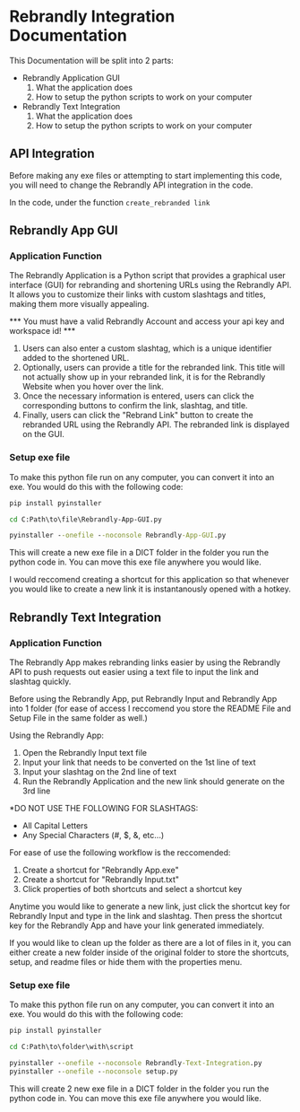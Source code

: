 # Rebrandly Integration Documentation

This Documentation will be split into 2 parts: 

* Rebrandly Application GUI
     1. What the application does
     2. How to setup the python scripts to work on your computer
* Rebrandly Text Integration
     1. What the application does
     2. How to setup the python scripts to work on your computer

## API Integration
Before making any exe files or attempting to start implementing this code, you will need to change the Rebrandly API integration in the code.

In the code, under the function ``create_rebranded link``


## Rebrandly App GUI
### Application Function
The Rebrandly Application is a Python script that provides a graphical user interface (GUI) for rebranding and shortening URLs using the Rebrandly API. It allows you to customize their links with custom slashtags and titles, making them more visually appealing. 

*** You must have a valid Rebrandly Account and access your api key and workspace id! ***

1. Users can also enter a custom slashtag, which is a unique identifier added to the shortened URL.
2. Optionally, users can provide a title for the rebranded link. This title will not actually show up in your rebranded link, it is for the Rebrandly Website when
   you hover over the link.
3. Once the necessary information is entered, users can click the corresponding buttons to confirm the link, slashtag, and title.
4. Finally, users can click the "Rebrand Link" button to create the rebranded URL using the Rebrandly API. The rebranded link is displayed on the GUI.

### Setup exe file
To make this python file run on any computer, you can convert it into an exe. You would do this with the following code:

```cmd
pip install pyinstaller

cd C:Path\to\file\Rebrandly-App-GUI.py

pyinstaller --onefile --noconsole Rebrandly-App-GUI.py
```

This will create a new exe file in a DICT folder in the folder you run the python code in. You can move this exe file anywhere you would like.

I would reccomend creating a shortcut for this application so that whenever you would like to create a new link it is instantanously opened with a hotkey.

## Rebrandly Text Integration
### Application Function
The Rebrandly App makes rebranding links easier by using the Rebrandly API to push requests out easier using a text file to input the link and slashtag quickly.

Before using the Rebrandly App, put Rebrandly Input and Rebrandly App into 1 folder (for ease of access
I reccomend you store the README File and Setup File in the same folder as well.)

Using the Rebrandly App:
1. Open the Rebrandly Input text file
2. Input your link that needs to be converted on the 1st line of text
3. Input your slashtag on the 2nd line of text
4. Run the Rebrandly Application and the new link should generate on the 3rd line

*DO NOT USE THE FOLLOWING FOR SLASHTAGS:
- All Capital Letters
- Any Special Characters (#, $, &, etc...)

For ease of use the following workflow is the reccomended:
1. Create a shortcut for "Rebrandly App.exe"
2. Create a shortcut for "Rebrandly Input.txt"
3. Click properties of both shortcuts and select a shortcut key

Anytime you would like to generate a new link, just click the shortcut key for Rebrandly Input and
type in the link and slashtag. Then press the shortcut key for the Rebrandly App and have your link
generated immediately.

If you would like to clean up the folder as there are a lot of files in it, you can either create a
new folder inside of the original folder to store the shortcuts, setup, and readme files or hide them
with the properties menu.

### Setup exe file
To make this python file run on any computer, you can convert it into an exe. You would do this with the following code:

```cmd
pip install pyinstaller

cd C:Path\to\folder\with\script

pyinstaller --onefile --noconsole Rebrandly-Text-Integration.py
pyinstaller --onefile --noconsole setup.py
```

This will create 2 new exe file in a DICT folder in the folder you run the python code in. You can move this exe file anywhere you would like.

